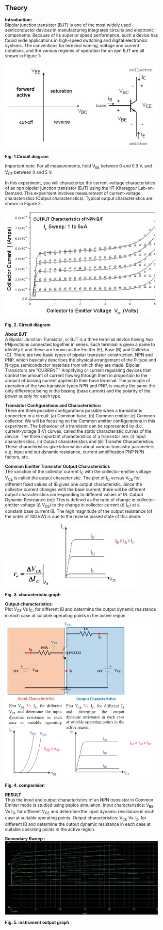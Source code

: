 ## Theory
**Introduction:**  
Bipolar junction transistor (BJT) is one of the most widely used semiconductor devices in manufacturing integrated circuits and electronic components. Because of its superior speed performance, such a device has found wide applications in high-speed switching and digital electronics systems. The conventions for terminal naming, voltage and current notations, and the various regimes of operation for an npn BJT are all shown in Figure 1:  
  
<img src="images/man1.jpg"/>

**Fig. 1.Circuit diagram**

  
Important note: For all measurements, hold V<sub>BE</sub> between 0 and 0.9 V, and V<sub>CE</sub> between 0 and 5 V.  
  
In this experiment, you will characterize the current-voltage characteristics of an npn bipolar junction transistor (BJT) using the IIT-Kharagpur Lab-on-Demand. This experiment involves measurement of current-voltage characteristics (Output characteristics). Typical output characteristics are shown in Figure 2. </br>

<img src="images/man2.jpg"/>

**Fig. 2. Circuit diagram**

  
**About BJT**  
A Bipolar Junction Transistor, or BJT is a three terminal device having two PNjunctions connected together in series. Each terminal is given a name to identify it and these are known as the Emitter (E), Base (B) and Collector (C). There are two basic types of bipolar transistor construction, NPN and PNP, which basically describes the physical arrangement of the P-type and N-type semiconductor materials from which they are made. Bipolar Transistors are "CURRENT" Amplifying or current regulating devices that control the amount of current flowing through them in proportion to the amount of biasing current applied to their base terminal. The principle of operation of the two transistor types NPN and PNP, is exactly the same the only difference being in the biasing (base current) and the polarity of the power supply for each type.  
  
**Transistor Configurations and Characteristics:**  
There are three possible configurations possible when a transistor is connected in a circuit: (a) Common base, (b) Common emitter (c) Common collector. We will be focusing on the Common emitter configurations in this experiment. The behaviour of a transistor can be represented by d.c. current-voltage (I-V) curves, called the static characteristic curves of the device. The three important characteristics of a transistor are: (i) Input characteristics, (ii) Output characteristics and (iii) Transfer Characteristics. These characteristics give information about various transistor parameters, e.g. input and out dynamic resistance, current amplification PNP NPN factors, etc.  
  
**Common Emitter Transistor Output Characteristics**  
The variation of the collector current I<sub>C</sub> with the collector-emitter voltage V<sub>CE</sub> is called the output characteristic. The plot of I<sub>C</sub> versus V<sub>CE</sub> for different fixed values of IB gives one output characteristic. Since the collector current changes with the base current, there will be different output characteristics corresponding to different values of IB. Output Dynamic Resistance (ro): This is defined as the ratio of change in collector-emitter voltage (Δ V<sub>CE</sub>) to the change in collector current (Δ I<sub>C</sub>) at a constant base current IB. The high magnitude of the output resistance (of the order of 100 kW) is due to the reverse biased state of this diode.  
  
<img src="images/formula.jpg"/>


  
<img src="images/oc.jpg"/>
 
**Fig. 3. characteristic graph**

  
**Output characteristics:**  
Plot V<sub>CE</sub> Vs I<sub>C</sub>, for different IB and determine the output dynamic resistance in each case at suitable operating points in the active region.  
  
<img src="images/inout.png"/>

**Fig. 4. comparision**

  
**RESULT**  
Thus the input and output characteristics of an NPN transistor in Common Emitter mode is studied using pspice simulation. Input characteristics: V<sub>BE</sub> Vs I<sub>B</sub>, for different V<sub>CE</sub> and determine the input dynamic resistance in each case at suitable operating points. Output characteristics: V<sub>CE</sub> Vs I<sub>C</sub>, for different IB and determine the output dynamic resistance in each case at suitable operating points in the active region.  
  
**Secondary Sweep :**  
<img src="images/ssgraph.jpg"/>

**Fig. 5. instrument output graph**
 <script id="MathJax-script" async src="https://cdn.jsdelivr.net/npm/mathjax@3.2.2/es5/tex-mml-chtml.js"></script>    
 
